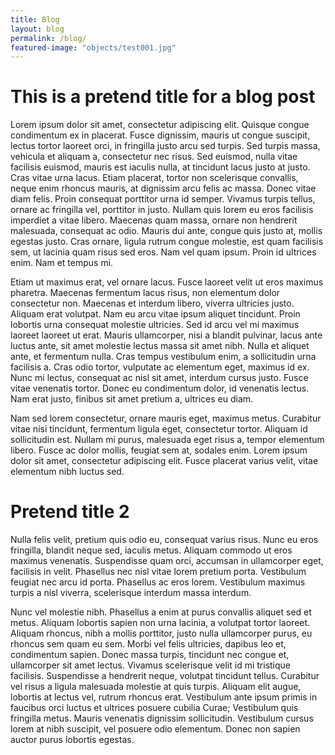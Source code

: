 ```yaml
---
title: Blog
layout: blog
permalink: /blog/
featured-image: "objects/test001.jpg"
---
```


# This is a pretend title for a blog post

Lorem ipsum dolor sit amet, consectetur adipiscing elit. Quisque congue condimentum ex in placerat. Fusce dignissim, mauris ut congue suscipit, lectus tortor laoreet orci, in fringilla justo arcu sed turpis. Sed turpis massa, vehicula et aliquam a, consectetur nec risus. Sed euismod, nulla vitae facilisis euismod, mauris est iaculis nulla, at tincidunt lacus justo at justo. Cras vitae urna lacus. Etiam placerat, tortor non scelerisque convallis, neque enim rhoncus mauris, at dignissim arcu felis ac massa. Donec vitae diam felis. Proin consequat porttitor urna id semper. Vivamus turpis tellus, ornare ac fringilla vel, porttitor in justo. Nullam quis lorem eu eros facilisis imperdiet a vitae libero. Maecenas quam massa, ornare non hendrerit malesuada, consequat ac odio. Mauris dui ante, congue quis justo at, mollis egestas justo. Cras ornare, ligula rutrum congue molestie, est quam facilisis sem, ut lacinia quam risus sed eros. Nam vel quam ipsum. Proin id ultrices enim. Nam et tempus mi.

Etiam ut maximus erat, vel ornare lacus. Fusce laoreet velit ut eros maximus pharetra. Maecenas fermentum lacus risus, non elementum dolor consectetur non. Maecenas et interdum libero, viverra ultricies justo. Aliquam erat volutpat. Nam eu arcu vitae ipsum aliquet tincidunt. Proin lobortis urna consequat molestie ultricies. Sed id arcu vel mi maximus laoreet laoreet ut erat. Mauris ullamcorper, nisi a blandit pulvinar, lacus ante luctus ante, sit amet molestie lectus massa sit amet nibh. Nulla et aliquet ante, et fermentum nulla. Cras tempus vestibulum enim, a sollicitudin urna facilisis a. Cras odio tortor, vulputate ac elementum eget, maximus id ex. Nunc mi lectus, consequat ac nisl sit amet, interdum cursus justo. Fusce vitae venenatis tortor. Donec eu condimentum dolor, id venenatis lectus. Nam erat justo, finibus sit amet pretium a, ultrices eu diam.

Nam sed lorem consectetur, ornare mauris eget, maximus metus. Curabitur vitae nisi tincidunt, fermentum ligula eget, consectetur tortor. Aliquam id sollicitudin est. Nullam mi purus, malesuada eget risus a, tempor elementum libero. Fusce ac dolor mollis, feugiat sem at, sodales enim. Lorem ipsum dolor sit amet, consectetur adipiscing elit. Fusce placerat varius velit, vitae elementum nibh luctus sed.

# Pretend title 2

Nulla felis velit, pretium quis odio eu, consequat varius risus. Nunc eu eros fringilla, blandit neque sed, iaculis metus. Aliquam commodo ut eros maximus venenatis. Suspendisse quam orci, accumsan in ullamcorper eget, facilisis in velit. Phasellus nec nisl vitae lorem pretium porta. Vestibulum feugiat nec arcu id porta. Phasellus ac eros lorem. Vestibulum maximus turpis a nisl viverra, scelerisque interdum massa interdum.

Nunc vel molestie nibh. Phasellus a enim at purus convallis aliquet sed et metus. Aliquam lobortis sapien non urna lacinia, a volutpat tortor laoreet. Aliquam rhoncus, nibh a mollis porttitor, justo nulla ullamcorper purus, eu rhoncus sem quam eu sem. Morbi vel felis ultricies, dapibus leo et, condimentum sapien. Donec massa turpis, tincidunt nec congue et, ullamcorper sit amet lectus. Vivamus scelerisque velit id mi tristique facilisis. Suspendisse a hendrerit neque, volutpat tincidunt tellus. Curabitur vel risus a ligula malesuada molestie at quis turpis. Aliquam elit augue, lobortis at lectus vel, rutrum rhoncus erat. Vestibulum ante ipsum primis in faucibus orci luctus et ultrices posuere cubilia Curae; Vestibulum quis fringilla metus. Mauris venenatis dignissim sollicitudin. Vestibulum cursus lorem at nibh suscipit, vel posuere odio elementum. Donec non sapien auctor purus lobortis egestas.